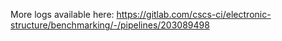More logs available here: https://gitlab.com/cscs-ci/electronic-structure/benchmarking/-/pipelines/203089498
